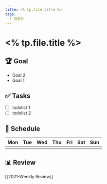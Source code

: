 ```yaml
---
title: <% tp.file.title %>
tags:
  - 템플릿
---
```

# <% tp.file.title %>
## 🏆 Goal
- Goal 2
- Goal 1

## ✅ Tasks
- [ ] todolist 1
- [ ] todolist 2

## 📅 Schedule
| Mon | Tue | Wed | Thu | Fri | Sat | Sun |
| --- | --- | --- | --- | --- | --- | --- |
|     |     |     |     |     |     |     |

## 📊 Review
[[2021-Weekly Review]]